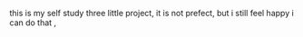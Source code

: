 this is my self study three little project, it is not  prefect, but i still feel happy i can do that ,
